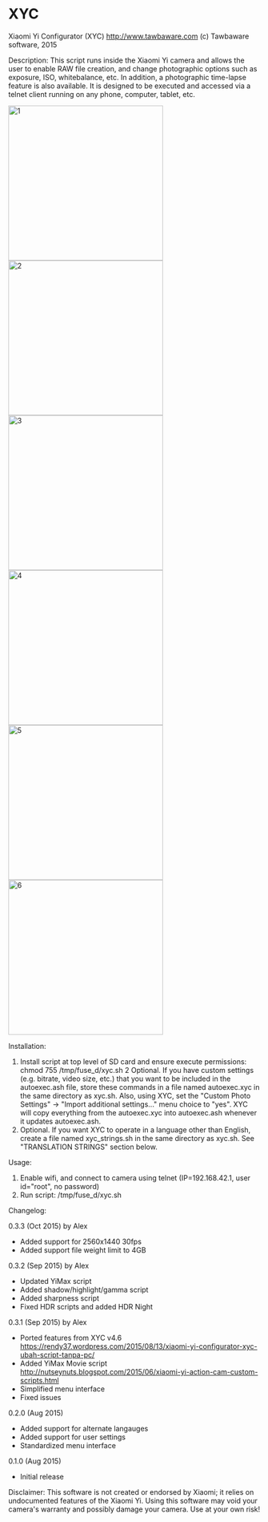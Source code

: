 # XYC
Xiaomi Yi Configurator (XYC)
http://www.tawbaware.com
(c) Tawbaware software, 2015

Description: This script runs inside the Xiaomi Yi camera and allows the user
to enable RAW file creation, and change photographic options such as
exposure, ISO, whitebalance, etc.  In addition, a photographic time-lapse
feature is also available.  It is designed to be executed and accessed via
a telnet client running on any phone, computer, tablet, etc.

<img width="309" alt="1" src="https://cloud.githubusercontent.com/assets/1122708/9668357/baf4a22c-5289-11e5-81e6-ce1c12cee2cf.png">  <img width="309" alt="2" src="https://cloud.githubusercontent.com/assets/1122708/9668358/baf52a76-5289-11e5-8e9e-92db6999715f.png">  <img width="309" alt="3" src="https://cloud.githubusercontent.com/assets/1122708/9668359/baf7d5f0-5289-11e5-9cab-e8c1582f3c3f.png">
<img width="309" alt="4" src="https://cloud.githubusercontent.com/assets/1122708/9668361/bafa6194-5289-11e5-80a0-e18d2656d566.png">  <img width="309" alt="5" src="https://cloud.githubusercontent.com/assets/1122708/9668360/baf8305e-5289-11e5-9365-f9d4bac8e38a.png">  <img width="309" alt="6" src="https://cloud.githubusercontent.com/assets/1122708/9668362/bb0edd0e-5289-11e5-8a67-0e4f50d48458.png">



Installation:

1. Install script at top level of SD card and ensure execute permissions:
        chmod 755 /tmp/fuse_d/xyc.sh
2  Optional.  If you have custom settings (e.g. bitrate, video size, etc.)
   that you want to be included in the autoexec.ash file, store these commands
   in a  file named autoexec.xyc in the same directory as xyc.sh.  Also, using
   XYC, set the "Custom Photo Settings" ->  "Import additional settings..."
   menu choice to "yes".  XYC will copy everything from the autoexec.xyc into
   autoexec.ash whenever it updates autoexec.ash.
3. Optional.  If you want XYC to operate in a language other than English,
   create a file named xyc_strings.sh in the same directory as xyc.sh.  See
   "TRANSLATION STRINGS" section below.

Usage:

1. Enable wifi, and connect to camera using telnet
   (IP=192.168.42.1, user id="root", no password)
2. Run script: /tmp/fuse_d/xyc.sh

Changelog:

0.3.3 (Oct 2015) by Alex
- Added support for 2560x1440 30fps
- Added support file weight limit to 4GB

0.3.2 (Sep 2015) by Alex 
- Updated YiMax script
- Added shadow/highlight/gamma script
- Added sharpness script
- Fixed HDR scripts and added HDR Night

0.3.1 (Sep 2015) by Alex 
- Ported features from XYC v4.6 https://rendy37.wordpress.com/2015/08/13/xiaomi-yi-configurator-xyc-ubah-script-tanpa-pc/
- Added YiMax Movie script http://nutseynuts.blogspot.com/2015/06/xiaomi-yi-action-cam-custom-scripts.html
- Simplified menu interface
- Fixed issues

0.2.0 (Aug 2015)
- Added support for alternate langauges
- Added support for user settings
- Standardized menu interface

0.1.0 (Aug 2015)
- Initial release

Disclaimer: This software is not created or endorsed by Xiaomi; it relies on
undocumented features of the Xiaomi Yi. Using this software may void your
camera's warranty and possibly damage your camera.  Use at your own risk!
